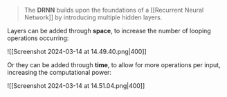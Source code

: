 > The **DRNN** builds upon the foundations of a [[Recurrent Neural Network]] by introducing multiple hidden layers.

Layers can be added through **space**, to increase the number of looping operations occurring:

![[Screenshot 2024-03-14 at 14.49.40.png|400]]

Or they can be added through **time**, to allow for more operations per input, increasing the computational power:

![[Screenshot 2024-03-14 at 14.51.04.png|400]]